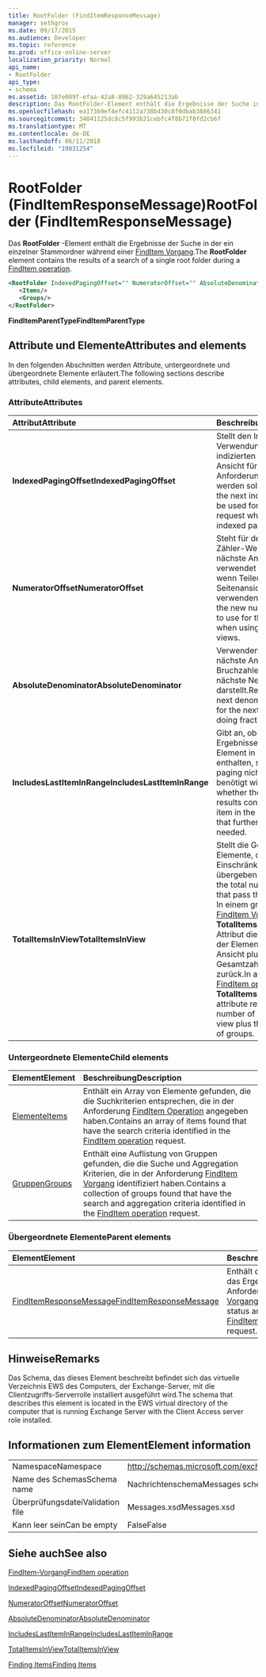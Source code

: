 ```yaml
---
title: RootFolder (FindItemResponseMessage)
manager: sethgros
ms.date: 09/17/2015
ms.audience: Developer
ms.topic: reference
ms.prod: office-online-server
localization_priority: Normal
api_name:
- RootFolder
api_type:
- schema
ms.assetid: 187e009f-efaa-42a8-8962-329a645213ab
description: Das RootFolder-Element enthält die Ergebnisse der Suche in der ein einzelner Stammordner während eines Vorgangs FindItem.
ms.openlocfilehash: ea17369ef4efc4112a738b430c8f0dbab3886341
ms.sourcegitcommit: 34041125dc8c5f993b21cebfc4f8b72f0fd2cb6f
ms.translationtype: MT
ms.contentlocale: de-DE
ms.lasthandoff: 06/11/2018
ms.locfileid: "19831254"
---
```

# <a name="rootfolder-finditemresponsemessage"></a><span data-ttu-id="7b6d0-103">RootFolder (FindItemResponseMessage)</span><span class="sxs-lookup"><span data-stu-id="7b6d0-103">RootFolder (FindItemResponseMessage)</span></span>

<span data-ttu-id="7b6d0-104">Das **RootFolder** -Element enthält die Ergebnisse der Suche in der ein einzelner Stammordner während einer [FindItem Vorgang](finditem-operation.md).</span><span class="sxs-lookup"><span data-stu-id="7b6d0-104">The **RootFolder** element contains the results of a search of a single root folder during a [FindItem operation](finditem-operation.md).</span></span>
  
```xml
<RootFolder IndexedPagingOffset="" NumeratorOffset="" AbsoluteDenominator="" IncludesLastItemInRange="" TotalItemsInView="">
   <Items/>
   <Groups/>
</RootFolder>
```

 <span data-ttu-id="7b6d0-105">**FindItemParentType**</span><span class="sxs-lookup"><span data-stu-id="7b6d0-105">**FindItemParentType**</span></span>
## <a name="attributes-and-elements"></a><span data-ttu-id="7b6d0-106">Attribute und Elemente</span><span class="sxs-lookup"><span data-stu-id="7b6d0-106">Attributes and elements</span></span>

<span data-ttu-id="7b6d0-107">In den folgenden Abschnitten werden Attribute, untergeordnete und übergeordnete Elemente erläutert.</span><span class="sxs-lookup"><span data-stu-id="7b6d0-107">The following sections describe attributes, child elements, and parent elements.</span></span>
  
### <a name="attributes"></a><span data-ttu-id="7b6d0-108">Attribute</span><span class="sxs-lookup"><span data-stu-id="7b6d0-108">Attributes</span></span>

|<span data-ttu-id="7b6d0-109">**Attribut**</span><span class="sxs-lookup"><span data-stu-id="7b6d0-109">**Attribute**</span></span>|<span data-ttu-id="7b6d0-110">**Beschreibung**</span><span class="sxs-lookup"><span data-stu-id="7b6d0-110">**Description**</span></span>|
|:-----|:-----|
|<span data-ttu-id="7b6d0-111">**IndexedPagingOffset**</span><span class="sxs-lookup"><span data-stu-id="7b6d0-111">**IndexedPagingOffset**</span></span> <br/> |<span data-ttu-id="7b6d0-112">Stellt den Index, der bei Verwendung eine indizierten Paging-Ansicht für die nächste Anforderung verwendet werden soll.</span><span class="sxs-lookup"><span data-stu-id="7b6d0-112">Represents the next index that should be used for the next request when using an indexed paging view.</span></span>  <br/> |
|<span data-ttu-id="7b6d0-113">**NumeratorOffset**</span><span class="sxs-lookup"><span data-stu-id="7b6d0-113">**NumeratorOffset**</span></span> <br/> |<span data-ttu-id="7b6d0-114">Steht für den neuen Zähler-Wert für die nächste Anforderung verwendet werden soll, wenn Teiler Seitenansichten verwenden.</span><span class="sxs-lookup"><span data-stu-id="7b6d0-114">Represents the new numerator value to use for the next request when using fraction page views.</span></span>  <br/> |
|<span data-ttu-id="7b6d0-115">**AbsoluteDenominator**</span><span class="sxs-lookup"><span data-stu-id="7b6d0-115">**AbsoluteDenominator**</span></span> <br/> |<span data-ttu-id="7b6d0-116">Verwenden Sie für die nächste Anforderung bei Bruchzahlen Paging die nächste Nenner darstellt.</span><span class="sxs-lookup"><span data-stu-id="7b6d0-116">Represents the next denominator to use for the next request when doing fractional paging.</span></span>  <br/> |
|<span data-ttu-id="7b6d0-117">**IncludesLastItemInRange**</span><span class="sxs-lookup"><span data-stu-id="7b6d0-117">**IncludesLastItemInRange**</span></span> <br/> |<span data-ttu-id="7b6d0-118">Gibt an, ob die aktuellen Ergebnisse das letzte Element in der Abfrage enthalten, so dass weitere paging nicht mehr benötigt wird.</span><span class="sxs-lookup"><span data-stu-id="7b6d0-118">Indicates whether the current results contain the last item in the query, such that further paging is not needed.</span></span>  <br/> |
|<span data-ttu-id="7b6d0-119">**TotalItemsInView**</span><span class="sxs-lookup"><span data-stu-id="7b6d0-119">**TotalItemsInView**</span></span> <br/> |<span data-ttu-id="7b6d0-120">Stellt die Gesamtzahl der Elemente, die die Einschränkung übergeben.</span><span class="sxs-lookup"><span data-stu-id="7b6d0-120">Represents the total number of items that pass the restriction.</span></span> <span data-ttu-id="7b6d0-121">In einem gruppierten [FindItem Vorgang](finditem-operation.md)gibt das **TotalItemsInView** -Attribut die Gesamtanzahl der Elemente in der Ansicht plus die Gesamtzahl der Gruppen zurück.</span><span class="sxs-lookup"><span data-stu-id="7b6d0-121">In a grouped [FindItem operation](finditem-operation.md), the **TotalItemsInView** attribute returns the total number of items in the view plus the total number of groups.</span></span>  <br/> |
   
### <a name="child-elements"></a><span data-ttu-id="7b6d0-122">Untergeordnete Elemente</span><span class="sxs-lookup"><span data-stu-id="7b6d0-122">Child elements</span></span>

|<span data-ttu-id="7b6d0-123">**Element**</span><span class="sxs-lookup"><span data-stu-id="7b6d0-123">**Element**</span></span>|<span data-ttu-id="7b6d0-124">**Beschreibung**</span><span class="sxs-lookup"><span data-stu-id="7b6d0-124">**Description**</span></span>|
|:-----|:-----|
|[<span data-ttu-id="7b6d0-125">Elemente</span><span class="sxs-lookup"><span data-stu-id="7b6d0-125">Items</span></span>](items.md) <br/> |<span data-ttu-id="7b6d0-126">Enthält ein Array von Elemente gefunden, die die Suchkriterien entsprechen, die in der Anforderung [FindItem Operation](finditem-operation.md) angegeben haben.</span><span class="sxs-lookup"><span data-stu-id="7b6d0-126">Contains an array of items found that have the search criteria identified in the [FindItem operation](finditem-operation.md) request.</span></span>  <br/> |
|[<span data-ttu-id="7b6d0-127">Gruppen</span><span class="sxs-lookup"><span data-stu-id="7b6d0-127">Groups</span></span>](groups.md) <br/> |<span data-ttu-id="7b6d0-128">Enthält eine Auflistung von Gruppen gefunden, die die Suche und Aggregation Kriterien, die in der Anforderung [FindItem Vorgang](finditem-operation.md) identifiziert haben.</span><span class="sxs-lookup"><span data-stu-id="7b6d0-128">Contains a collection of groups found that have the search and aggregation criteria identified in the [FindItem operation](finditem-operation.md) request.</span></span>  <br/> |
   
### <a name="parent-elements"></a><span data-ttu-id="7b6d0-129">Übergeordnete Elemente</span><span class="sxs-lookup"><span data-stu-id="7b6d0-129">Parent elements</span></span>

|<span data-ttu-id="7b6d0-130">**Element**</span><span class="sxs-lookup"><span data-stu-id="7b6d0-130">**Element**</span></span>|<span data-ttu-id="7b6d0-131">**Beschreibung**</span><span class="sxs-lookup"><span data-stu-id="7b6d0-131">**Description**</span></span>|
|:-----|:-----|
|[<span data-ttu-id="7b6d0-132">FindItemResponseMessage</span><span class="sxs-lookup"><span data-stu-id="7b6d0-132">FindItemResponseMessage</span></span>](finditemresponsemessage.md) <br/> |<span data-ttu-id="7b6d0-133">Enthält den Status und das Ergebnis einer Anforderung [FindItem Vorgang](finditem-operation.md) .</span><span class="sxs-lookup"><span data-stu-id="7b6d0-133">Contains the status and result of a [FindItem operation](finditem-operation.md) request.</span></span>  <br/> |
   
## <a name="remarks"></a><span data-ttu-id="7b6d0-134">Hinweise</span><span class="sxs-lookup"><span data-stu-id="7b6d0-134">Remarks</span></span>

<span data-ttu-id="7b6d0-135">Das Schema, das dieses Element beschreibt befindet sich das virtuelle Verzeichnis EWS des Computers, der Exchange-Server, mit die Clientzugriffs-Serverrolle installiert ausgeführt wird.</span><span class="sxs-lookup"><span data-stu-id="7b6d0-135">The schema that describes this element is located in the EWS virtual directory of the computer that is running Exchange Server with the Client Access server role installed.</span></span>
  
## <a name="element-information"></a><span data-ttu-id="7b6d0-136">Informationen zum Element</span><span class="sxs-lookup"><span data-stu-id="7b6d0-136">Element information</span></span>

|||
|:-----|:-----|
|<span data-ttu-id="7b6d0-137">Namespace</span><span class="sxs-lookup"><span data-stu-id="7b6d0-137">Namespace</span></span>  <br/> |http://schemas.microsoft.com/exchange/services/2006/messages  <br/> |
|<span data-ttu-id="7b6d0-138">Name des Schemas</span><span class="sxs-lookup"><span data-stu-id="7b6d0-138">Schema name</span></span>  <br/> |<span data-ttu-id="7b6d0-139">Nachrichtenschema</span><span class="sxs-lookup"><span data-stu-id="7b6d0-139">Messages schema</span></span>  <br/> |
|<span data-ttu-id="7b6d0-140">Überprüfungsdatei</span><span class="sxs-lookup"><span data-stu-id="7b6d0-140">Validation file</span></span>  <br/> |<span data-ttu-id="7b6d0-141">Messages.xsd</span><span class="sxs-lookup"><span data-stu-id="7b6d0-141">Messages.xsd</span></span>  <br/> |
|<span data-ttu-id="7b6d0-142">Kann leer sein</span><span class="sxs-lookup"><span data-stu-id="7b6d0-142">Can be empty</span></span>  <br/> |<span data-ttu-id="7b6d0-143">False</span><span class="sxs-lookup"><span data-stu-id="7b6d0-143">False</span></span>  <br/> |
   
## <a name="see-also"></a><span data-ttu-id="7b6d0-144">Siehe auch</span><span class="sxs-lookup"><span data-stu-id="7b6d0-144">See also</span></span>



[<span data-ttu-id="7b6d0-145">FindItem-Vorgang</span><span class="sxs-lookup"><span data-stu-id="7b6d0-145">FindItem operation</span></span>](finditem-operation.md)
  
[<span data-ttu-id="7b6d0-146">IndexedPagingOffset</span><span class="sxs-lookup"><span data-stu-id="7b6d0-146">IndexedPagingOffset</span></span>](https://msdn.microsoft.com/library/ExchangeWebServices.FindItemParentType.IndexedPagingOffset.aspx)
  
[<span data-ttu-id="7b6d0-147">NumeratorOffset</span><span class="sxs-lookup"><span data-stu-id="7b6d0-147">NumeratorOffset</span></span>](https://msdn.microsoft.com/library/ExchangeWebServices.FindItemParentType.NumeratorOffset.aspx)
  
[<span data-ttu-id="7b6d0-148">AbsoluteDenominator</span><span class="sxs-lookup"><span data-stu-id="7b6d0-148">AbsoluteDenominator</span></span>](https://msdn.microsoft.com/library/ExchangeWebServices.FindItemParentType.AbsoluteDenominator.aspx)
  
[<span data-ttu-id="7b6d0-149">IncludesLastItemInRange</span><span class="sxs-lookup"><span data-stu-id="7b6d0-149">IncludesLastItemInRange</span></span>](https://msdn.microsoft.com/library/ExchangeWebServices.FindItemParentType.IncludesLastItemInRange.aspx)
  
[<span data-ttu-id="7b6d0-150">TotalItemsInView</span><span class="sxs-lookup"><span data-stu-id="7b6d0-150">TotalItemsInView</span></span>](https://msdn.microsoft.com/library/ExchangeWebServices.FindItemParentType.TotalItemsInView.aspx)


[<span data-ttu-id="7b6d0-151">Finding Items</span><span class="sxs-lookup"><span data-stu-id="7b6d0-151">Finding Items</span></span>](http://msdn.microsoft.com/library/63af1f9c-464b-4fca-9ae3-3d60f24ca93c%28Office.15%29.aspx)

